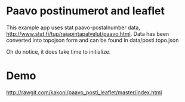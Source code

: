 # Paavo postinumerot and leaflet

This example app uses stat paavo-postalnumber data, http://www.stat.fi/tup/rajapintapalvelut/paavo.html.
Data has been converted into topojson form and can be found in data/posti.topo.json

Oh do notice, it does take time to initialize.

# Demo
http://rawgit.com/kakoni/paavo_posti_leaflet/master/index.html
